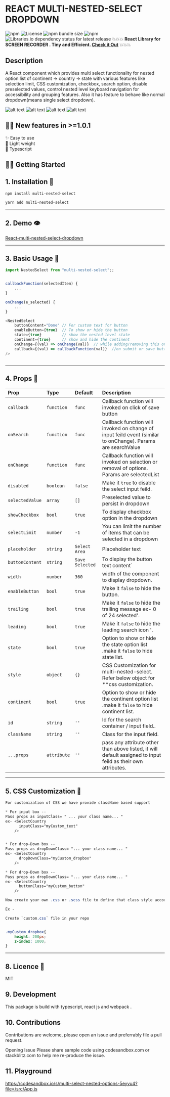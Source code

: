 # REACT MULTI-NESTED-SELECT DROPDOWN 

![npm](https://img.shields.io/npm/v/multi-nested-select)
![License](https://img.shields.io/npm/l/multiselect-react-dropdown.svg)
![npm bundle size](https://img.shields.io/bundlephobia/minzip/multi-nested-select)
![npm](https://img.shields.io/npm/dw/multi-nested-select)
![Libraries.io dependency status for latest release](https://img.shields.io/librariesio/release/npm/multi-nested-select)
💥💥💥 **React Library for SCREEN RECORDER . Tiny and Efficient. [Check it Out](https://www.npmjs.com/package/recorderweb)** 💥💥💥


## Description

A React component which provides multi select functionality for nested option list of continent -> country -> state with various features like selection limit, CSS customization, checkbox, search option, disable preselected values, control nested level keyboard navigation for accessibility and grouping features. Also it has feature to behave like normal dropdown(means single select dropdown).

![alt text](./images/ss_4.png)
![alt text](./images/ss_6.png)
![alt text](./images/ss_7.png)
![alt text](./images/ss8.png)


## 🎉🎉 New features in >=1.0.1  
✨ Easy to use  
🍃 Light weight  
🚀 Typescript  


## 🏳️‍🌈 Getting Started 

## 1. Installation 🔧
```
npm install multi-nested-select

yarn add multi-nested-select
```
----
## 2. Demo 👁️
[React-multi-nested-select-dropdown](https://codesandbox.io/s/multi-select-nested-options-5eyyu4?file=/src/App.js)

----
## 3. Basic Usage 📑
```js
import NestedSelect from "multi-nested-select";;


callbackFunction(selectedItem) {
    ...
}

onChange(e_selected) {
    ...
}

<NestedSelect
    buttonContent="Done" // For custom text for button
    enableButton={true}  // To show or hide the button 
    state={true}         // show the nested level state 
    continent={true}     // show and hide the continent 
    onChange={(val) => onChange(val)}  // while adding/removing this onchange will call
    callback={(val) => callbackFunction(val)}  //on submit or save button callback()
/>



```

----

## 4. Props 💬

| Prop  | Type  | Default | Description |
|:--------- | :---- | :----   |:----  |
| `callback` | `function` | `func` | Callback function will invoked on click of save button
| `onSearch` | `function` | `func` | Callback function will invoked on change of input feild event (similar to onChange). Params are searchValue
| `onChange` | `function` | `func` | Callback function will invoked on selection or removal of options. Params are selectedList
| `disabled` | `boolean` | `false` | Make it `true` to disable the select input feild.
| `selectedValue` | `array` | `[]` | Preselected value to persist in dropdown
| `showCheckbox` | `bool` | `true` | To display checkbox option in the dropdown
| `selectLimit` | `number` | `-1` | You can limit the number of items that can be selected in a dropdown
| `placeholder` | `string` | `Select Area` | Placeholder text
| `buttonContent` | `string` | `Save Selected` | To display the button text content`
| `width` | `number` | `360` | width of the component to display dropdown.
| `enableButton` | `bool` | `true` | Make it `false` to hide the button.
| `trailing` | `bool` | `true` | Make it `false` to hide the trailing message ex- 0 of 24 selected'.
| `leading` | `bool` | `true` | Make it `false` to hide the leading search icon '.
| `state` | `bool` | `true` | Option to show or hide the state option list .make it `false` to hide state list.
| `style` | `object` | `{}` | CSS Customization for multi-nested-select. Refer below object for **css customization.
| `continent` | `bool` | `true` | Option to show or hide the continent option list .make it `false` to hide continent list.
| `id` | `string` | `''` | Id for the search container / input field..
| `className` | `string` | `''` | Class for the input field.
| `...props` | `attribute` | `''` | pass any attribute other than above listed, it will default assigned to input feild as their own attributes.
----


## 5. CSS Customization 🌈

```css
For customization of CSS we have provide className based support 

* For input box -- 
Pass props as inputClass= " ... your class name... "
ex- <SelectCountry 
      inputClass="myCustom_text"
    />


* For drop-Down box -- 
Pass props as dropDownClass= "... your class name... "
ex- <SelectCountry 
      dropDownClass="myCustom_dropbox"
    />

* For drop-Down box -- 
Pass props as dropDownClass= "... your class name... "
ex- <SelectCountry 
      buttonClass="myCustom_button"
    />

Now create your own .css or .scss file to define that class style according to your need.

Ex -

Create `custom.css` file in your repo


.myCustom_dropbox{
    height: 200px;
    z-index: 1000;
}

```

----

## 8. Licence 📜
MIT

## 9. Development
This package is build with typescript, react js and webpack .

## 10. Contributions
Contributions are welcome, please open an issue and preferrably file a pull request.

Opening Issue Please share sample code using codesandbox.com or stackblitz.com to help me re-produce the issue.

## 11. Playground
https://codesandbox.io/s/multi-select-nested-options-5eyyu4?file=/src/App.js